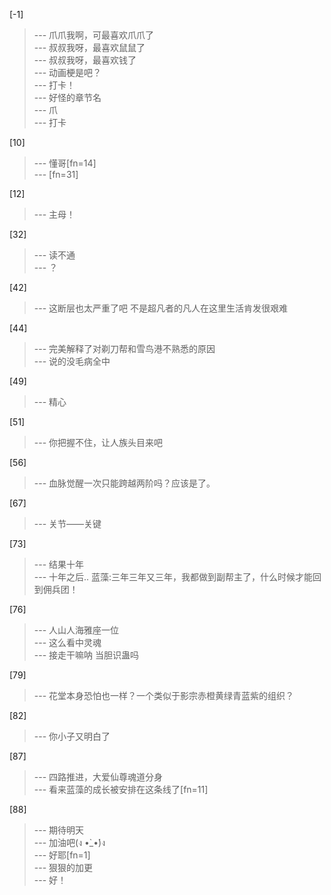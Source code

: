 
[-1] 
>--- 爪爪我啊，可最喜欢爪爪了<br>
>--- 叔叔我呀，最喜欢鼠鼠了<br>
>--- 叔叔我呀，最喜欢钱了<br>
>--- 动画梗是吧？<br>
>--- 打卡！<br>
>--- 好怪的章节名<br>
>--- 爪<br>
>--- 打卡<br>

[10] 
>--- 懂哥[fn=14]<br>
>--- [fn=31]<br>

[12] 
>--- 主母！<br>

[32] 
>--- 读不通<br>
>--- ？<br>

[42] 
>--- 这断层也太严重了吧 不是超凡者的凡人在这里生活肯发很艰难<br>

[44] 
>--- 完美解释了对剃刀帮和雪鸟港不熟悉的原因<br>
>--- 说的没毛病全中<br>

[49] 
>--- 精心<br>

[51] 
>--- 你把握不住，让人族头目来吧<br>

[56] 
>--- 血脉觉醒一次只能跨越两阶吗？应该是了。<br>

[67] 
>--- 关节——关键<br>

[73] 
>--- 结果十年<br>
>--- 十年之后..
蓝藻:三年三年又三年，我都做到副帮主了，什么时候才能回到佣兵团！<br>

[76] 
>--- 人山人海雅座一位<br>
>--- 这么看中灵魂<br>
>--- 接走干嘛呐 当胆识蛊吗<br>

[79] 
>--- 花堂本身恐怕也一样？一个类似于影宗赤橙黄绿青蓝紫的组织？<br>

[82] 
>--- 你小子又明白了<br>

[87] 
>--- 四路推进，大爱仙尊魂道分身<br>
>--- 看来蓝藻的成长被安排在这条线了[fn=11]<br>

[88] 
>--- 期待明天<br>
>--- 加油吧(ง •̀_•́)ง<br>
>--- 好耶[fn=1]<br>
>--- 狠狠的加更<br>
>--- 好！<br>

